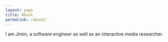 ```yaml
---
layout: page
title: About
permalink: /about/
---
```


I am Jimin, a software engineer as well as an interactive media researcher.

